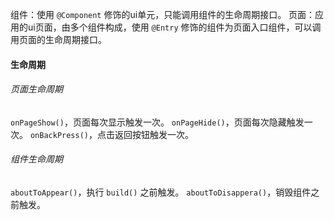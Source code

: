 组件：使用 `@Component` 修饰的ui单元，只能调用组件的生命周期接口。
页面：应用的ui页面，由多个组件构成，使用 `@Entry` 修饰的组件为页面入口组件，可以调用页面的生命周期接口。

#### 生命周期
###### 页面生命周期
`onPageShow()`，页面每次显示触发一次。
`onPageHide()`，页面每次隐藏触发一次。
`onBackPress()`，点击返回按钮触发一次。

###### 组件生命周期
`aboutToAppear()`，执行 `build()` 之前触发。
`aboutToDisappera()`，销毁组件之前触发。
